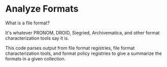 # Analyze Formats

What is a file format?

It's whatever PRONOM, DROID, Siegried, Archivematica, and other format characterization tools say it is.

This code parses output from file format registries, file format characterization tools, and format policy registries to give a summarize the formats in a given collection.
